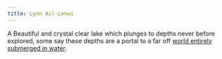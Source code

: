```yaml
---
title: Lynn Ail-Lenwi
---
```


A Beautiful and crystal clear lake which plunges to depths never before explored, some say these depths are a portal to a far off [world entirely submerged in water](../../../world%20entirely%20submerged%20in%20water/world%20entirely%20submerged%20in%20water.md).
